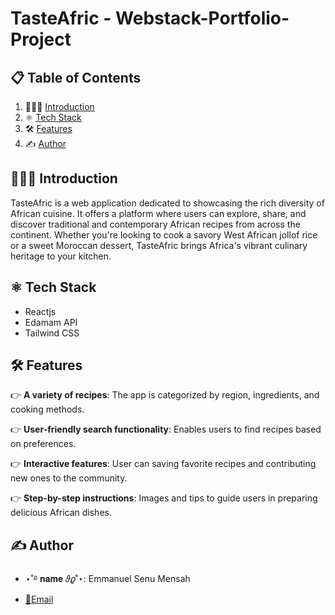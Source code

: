 # TasteAfric - Webstack-Portfolio-Project

## 📋 <a name="table">Table of Contents</a>

1. 👩🏻‍💻 [Introduction](#introduction)
2. ⚛ [Tech Stack](#tech-stack)
2. 🛠️ [Features](#features)
4. ✍ [Author](#author)

## <a name="introduction">👩🏻‍💻 Introduction</a>

TasteAfric is a web application dedicated to showcasing the rich diversity of African cuisine. It offers a platform where users can explore, share, and discover traditional and contemporary African recipes from across the continent. Whether you're looking to cook a savory West African jollof rice or a sweet Moroccan dessert, TasteAfric brings Africa's vibrant culinary heritage to your kitchen.

## <a name="tech-stack">⚛ Tech Stack</a>

- Reactjs
- Edamam API
- Tailwind CSS

## <a name="features">🛠️ Features</a>

👉 **A variety of recipes**: The app is categorized by region, ingredients, and cooking methods.

👉 **User-friendly search functionality**: Enables users to find recipes based on preferences.

👉 **Interactive features**: User can saving favorite recipes and contributing new ones to the community.

👉 **Step-by-step instructions**: Images and tips to guide users in preparing delicious African dishes.


## <a name="author">✍ Author</a>
- ⋆˚࿔ 𝐧𝐚𝐦𝐞 𝜗𝜚˚⋆: Emmanuel Senu Mensah
- [📨Email](senu.e30@gmail.com)

